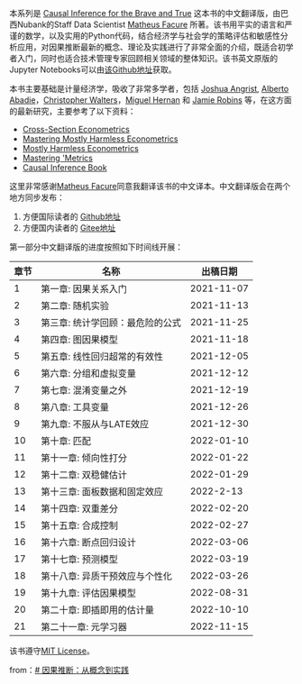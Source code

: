 本系列是 [Causal Inference for the Brave and True](https://zenodo.org/badge/latestdoi/255903310) 这本书的中文翻译版，由巴西Nubank的Staff Data Scientist [Matheus Facure](https://www.linkedin.com/in/matheus-facure-7b0099117/) 所著。该书用平实的语言和严谨的数学，以及实用的Python代码，结合经济学与社会学的策略评估和敏感性分析应用，对因果推断最新的概念、理论及实践进行了非常全面的介绍，既适合初学者入门，同时也适合技术管理专家回顾相关领域的整体知识。该书英文原版的Jupyter Notebooks可以由[该Github地址](https://github.com/matheusfacure/python-causality-handbook)获取。

本书主要基础是计量经济学，吸收了非常多学者，包括 [Joshua Angrist](https://economics.mit.edu/faculty/angrist), [Alberto Abadie](https://economics.mit.edu/faculty/abadie)，[Christopher Walters](https://www.econ.berkeley.edu/faculty/4678)，[Miguel Hernan](https://www.hsph.harvard.edu/miguel-hernan/) 和 [Jamie Robins](https://www.hsph.harvard.edu/james-robins/) 等，在这方面的最新研究，主要参考了以下资料：

- [Cross-Section Econometrics](https://www.aeaweb.org/conference/cont-ed/2017-webcasts)
- [Mastering Mostly Harmless Econometrics](https://www.aeaweb.org/conference/cont-ed/2020-webcasts)
- [Mostly Harmless Econometrics](https://www.mostlyharmlesseconometrics.com/)
- [Mastering 'Metrics](https://www.masteringmetrics.com/)
- [Causal Inference Book](https://www.hsph.harvard.edu/miguel-hernan/causal-inference-book/)

这里非常感谢[Matheus Facure](https://www.linkedin.com/in/matheus-facure-7b0099117/)同意我翻译该书的中文译本。中文翻译版会在两个地方同步发布：

1. 方便国际读者的 [Github地址](https://github.com/xieliaing/CausalInferenceIntro)
2. 方便国内读者的 [Gitee地址](https://gitee.com/xieliaing/causal-inference-intro-gitee)

第一部分中文翻译版的进度按照如下时间线开展：

|章节|名称|出稿日期|
|---|---|---|
|1|第一章: 因果关系入门|2021-11-07|
|2|第二章: 随机实验|2021-11-13|
|3|第三章: 统计学回顾：最危险的公式|2021-11-25|
|4|第四章: 图因果模型|2021-11-18|
|5|第五章: 线性回归超常的有效性|2021-12-05|
|6|第六章: 分组和虚拟变量|2021-12-12|
|7|第七章: 混淆变量之外|2021-12-19|
|8|第八章: 工具变量|2021-12-26|
|9|第九章: 不服从与LATE效应|2021-12-30|
|10|第十章: 匹配|2022-01-10|
|11|第十一章: 倾向性打分|2022-01-22|
|12|第十二章: 双稳健估计|2022-01-29|
|13|第十三章: 面板数据和固定效应|2022-2-13|
|14|第十四章: 双重差分|2022-02-20|
|15|第十五章: 合成控制|2022-02-27|
|16|第十六章: 断点回归设计|2022-03-06|
|17|第十七章: 预测模型|2022-03-19|
|18|第十八章: 异质干预效应与个性化|2022-03-26|
|19|第十九章: 评估因果模型|2022-08-31|
|20|第二十章: 即插即用的估计量|2022-10-10|
|21|第二十一章: 元学习器|2022-11-15|

该书遵守[MIT License](https://github.com/zhoulvbang/CausalInferenceIntro/blob/main/LICENSE)。

from：[# 因果推断：从概念到实践](https://github.com/zhoulvbang/CausalInferenceIntro)